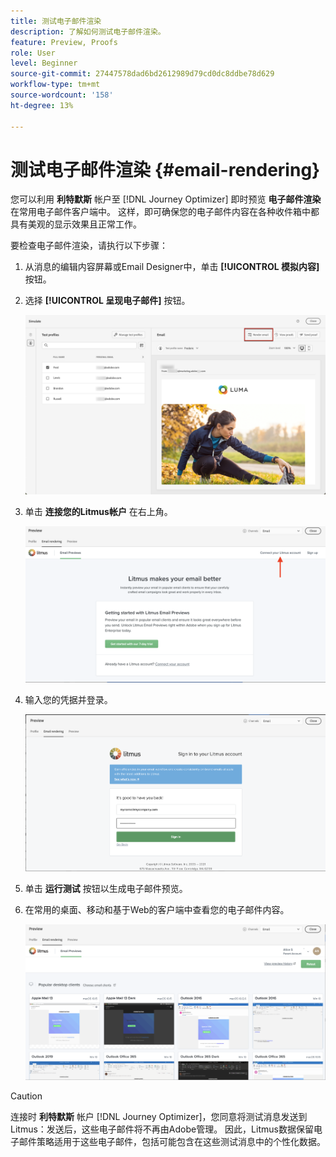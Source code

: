 ```yaml
---
title: 测试电子邮件渲染
description: 了解如何测试电子邮件渲染。
feature: Preview, Proofs
role: User
level: Beginner
source-git-commit: 27447578dad6bd2612989d79cd0dc8ddbe78d629
workflow-type: tm+mt
source-wordcount: '158'
ht-degree: 13%

---
```


# 测试电子邮件渲染 {#email-rendering}

您可以利用 **利特默斯** 帐户至 [!DNL Journey Optimizer] 即时预览 **电子邮件渲染** 在常用电子邮件客户端中。 这样，即可确保您的电子邮件内容在各种收件箱中都具有美观的显示效果且正常工作。

要检查电子邮件渲染，请执行以下步骤：

1. 从消息的编辑内容屏幕或Email Designer中，单击 **[!UICONTROL 模拟内容]** 按钮。

1. 选择 **[!UICONTROL 呈现电子邮件]** 按钮。

   ![](../email/assets/email-rendering-button.png)

1. 单击 **连接您的Litmus帐户** 在右上角。

   ![](../email/assets/email-rendering-litmus.png)

1. 输入您的凭据并登录。

   ![](../email/assets/email-rendering-credentials.png)

1. 单击 **运行测试** 按钮以生成电子邮件预览。

1. 在常用的桌面、移动和基于Web的客户端中查看您的电子邮件内容。

   ![](../email/assets/email-rendering-previews.png)

>[!CAUTION]
>
>连接时 **利特默斯** 帐户 [!DNL Journey Optimizer]，您同意将测试消息发送到Litmus：发送后，这些电子邮件将不再由Adobe管理。 因此，Litmus数据保留电子邮件策略适用于这些电子邮件，包括可能包含在这些测试消息中的个性化数据。
